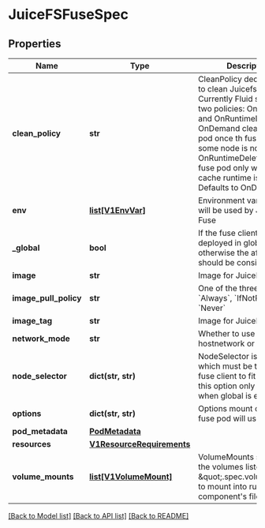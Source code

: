 # JuiceFSFuseSpec

## Properties
Name | Type | Description | Notes
------------ | ------------- | ------------- | -------------
**clean_policy** | **str** | CleanPolicy decides when to clean Juicefs Fuse pods. Currently Fluid supports two policies: OnDemand and OnRuntimeDeleted OnDemand cleans fuse pod once th fuse pod on some node is not needed OnRuntimeDeleted cleans fuse pod only when the cache runtime is deleted Defaults to OnDemand | [optional] 
**env** | [**list[V1EnvVar]**](V1EnvVar.md) | Environment variables that will be used by JuiceFS Fuse | [optional] 
**_global** | **bool** | If the fuse client should be deployed in global mode, otherwise the affinity should be considered | [optional] 
**image** | **str** | Image for JuiceFS fuse | [optional] 
**image_pull_policy** | **str** | One of the three policies: &#x60;Always&#x60;, &#x60;IfNotPresent&#x60;, &#x60;Never&#x60; | [optional] 
**image_tag** | **str** | Image for JuiceFS fuse | [optional] 
**network_mode** | **str** | Whether to use hostnetwork or not | [optional] 
**node_selector** | **dict(str, str)** | NodeSelector is a selector which must be true for the fuse client to fit on a node, this option only effect when global is enabled | [optional] 
**options** | **dict(str, str)** | Options mount options that fuse pod will use | [optional] 
**pod_metadata** | [**PodMetadata**](PodMetadata.md) |  | [optional] 
**resources** | [**V1ResourceRequirements**](V1ResourceRequirements.md) |  | [optional] 
**volume_mounts** | [**list[V1VolumeMount]**](V1VolumeMount.md) | VolumeMounts specifies the volumes listed in \&quot;.spec.volumes\&quot; to mount into runtime component&#39;s filesystem. | [optional] 

[[Back to Model list]](../README.md#documentation-for-models) [[Back to API list]](../README.md#documentation-for-api-endpoints) [[Back to README]](../README.md)


